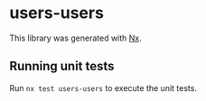 # users-users

This library was generated with [Nx](https://nx.dev).

## Running unit tests

Run `nx test users-users` to execute the unit tests.
